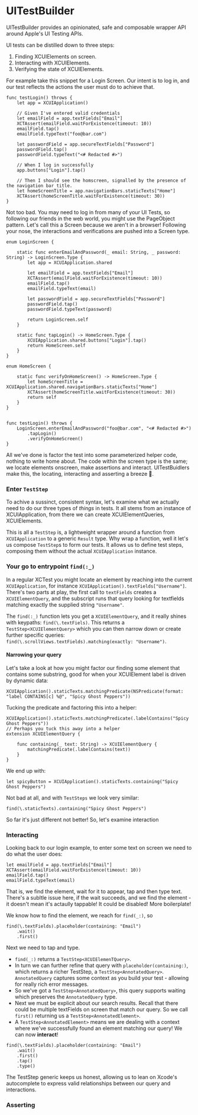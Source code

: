# UITestBuilder

UITestBuilder provides an opinionated, safe and composable wrapper API around Apple's UI Testing APIs. 

UI tests can be distilled down to three steps:
1. Finding XCUIElements on screen.
2. Interacting with XCUIElements.
3. Verifying the state of XCUIElements. 

For example take this snippet for a Login Screen. Our intent is to log in, and our test reflects the actions the user must do to achieve that.
```
func testLogin() throws {
    let app = XCUIApplication()

    // Given I've entered valid credentials
    let emailField = app.textFields["Email"]
    XCTAssert(emailField.waitForExistence(timeout: 10))
    emailField.tap()
    emailField.typeText("foo@bar.com")

    let passwordField = app.secureTextFields["Password"]
    passwordField.tap()
    passwordField.typeText("<# Redacted #>")

    // When I log in successfully
    app.buttons["Login"].tap()

    // Then I should see the homscreen, signalled by the presence of the navigation bar title.
    let homeScreenTitle = app.navigationBars.staticTexts["Home"]
    XCTAssert(homeScreenTitle.waitForExistence(timeout: 30))
}
```

Not too bad. You may need to log in from many of your UI Tests, so following our friends in the web world, you might use the PageObject pattern. Let's call this a Screen because we aren't in a browser! Following your nose, the interactions and verifications are pushed into a Screen type.

```
enum LoginScreen {

    static func enterEmailAndPassword(_ email: String, _ password: String) -> LoginScreen.Type {
        let app = XCUIApplication.shared

        let emailField = app.textFields["Email"]
        XCTAssert(emailField.waitForExistence(timeout: 10))
        emailField.tap()
        emailField.typeText(email)

        let passwordField = app.secureTextFields["Password"]
        passwordField.tap()
        passwordField.typeText(password)
        
        return LoginScreen.self
    }

    static func tapLogin() -> HomeScreen.Type {
        XCUIApplication.shared.buttons["Login"].tap()
        return HomeScreen.self
    }
}

enum HomeScreen {

    static func verifyOnHomeScreen() -> HomeScreen.Type {
        let homeScreenTitle = XCUIApplication.shared.navigationBars.staticTexts["Home"]
        XCTAssert(homeScreenTitle.waitForExistence(timeout: 30))
        return self
    }
}


func testLogin() throws {
    LoginScreen.enterEmailAndPassword("foo@bar.com", "<# Redacted #>")
        .tapLogin()
        .verifyOnHomeScreen()
}
```

All we've done is factor the test into some parameterized helper code, nothing to write home about. The code within the screen type is the same; we locate elements onscreen, make assertions and interact. UITestBuidlers make this, the locating, interacting and asserting a breeze 💨.

### Enter `TestStep`

To achive a sussinct, consistent syntax, let's examine what we actually need to do our three types of _things_ in tests. It all stems from an instance of XCUIApplication, from there we can create XCUIElementQueries, XCUIElements. 

This is all a `TestStep` is, a lightweight wrapper around a function from `XCUIApplication` to a generic `Result` type. Why wrap a function, well it let's us compose `TestStep`s to form our tests. It allows us to define test steps, composing them without the actual `XCUIApplication` instance. 

### Your go to entrypoint `find(:_)`

In a regular XCTest you might locate an element by reaching into the current `XCUIApplication`, for instance
`XCUIApplication().textFields["Username"]`. There's two parts at play, the first call to `textFields` creates a `XCUIElementQuery`, and the subscript runs that query looking for textfields matching exactly the supplied string `"Username"`. 

The `find(:_)` function lets you get a `XCUIElementQuery`, and it really shines with keypaths:
`find(\.textFiels)`. This returns a `TestStep<XCUIElementQuery>` which you can then narrow down or create further specific queries:
`find(\.scrollViews.textFields).matching(exactly: "Username")`. 

#### Narrowing your query

Let's take a look at how you might factor our finding some element that contains some substring, good for when your XCUIElement label is driven by dynamic data:
```
XCUIApplication().staticTexts.matchingPredicate(NSPredicate(format: "label CONTAINS[c] %@", "Spicy Ghost Peppers"))
```
Tucking the predicate and factoring this into a helper:
```
XCUIApplication().staticTexts.matchingPredicate(.labelContains("Spicy Ghost Peppers"))
// Perhaps you tuck this away into a helper 
extension XCUIElementQuery {
    
    func containing(_ text: String) -> XCUIElementQuery {
        matchingPredicate(.labelContains(text))
    }
}
```
We end up with:
```
let spicyButton = XCUIApplication().staticTexts.containing("Spicy Ghost Peppers")
```
Not bad at all, and with `TestSteps` we look very similar:
```
find(\.staticTexts).containing("Spicy Ghost Peppers")
```

So far it's just different not better! So, let's examine interaction

### Interacting 
 
Looking back to our login example, to enter some text on screen we need to do what the user does:
```
let emailField = app.textFields["Email"]
XCTAssert(emailField.waitForExistence(timeout: 10))
emailField.tap()
emailField.typeText(email)
```

That is, we find the element, wait for it to appear, tap and then type text. There's a subltle issue here, if the wait succeeds, and we find the element - it doesn't mean it's actaully tappable! It could be disabled! More boilerplate! 

We know how to find the element, we reach for `find(_:)`, so
```
find(\.textFields).placeholder(containing: "Email")
    .wait()
    .first()
```
Next we need to tap and type. 
- `find(_:)` returns a `TestStep<XCUIElemenTQuery>`. 
- In turn we can further refine that query with `placeholder(containing:)`, which returns a richer TestStep, a `TestStep<AnnotatedQuery>`. `AnnotatedQuery` captures some context as you build your test - allowing for really rich error messages.
- So we've got a `TestStep<AnnotatedQuery>`, this query supports waiting which preserves the `AnnotatedQuery` type.
- Next we must be explicit about our search results. Recall that there could be multiple textFields on screen that match our query. So we call `first()` returning us a `TestStep<AnnotatedElement>`. 
- A `TestStep<AnnotatedElement>` means we are dealing with a context where we've successfully found an element matching our query! We can now **interact**!
```
find(\.textFields).placeholder(containing: "Email")
    .wait()
    .first()
    .tap()
    .type()
```
The TestStep generic keeps us honest, allowing us to lean on Xcode's autocomplete to express valid relationships between our query and interactions. 

### Asserting
